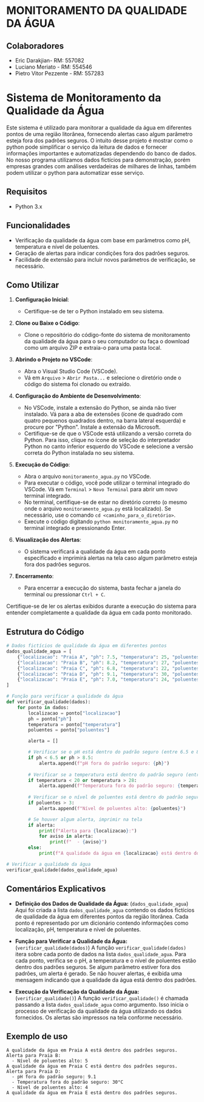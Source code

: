 <h1> MONITORAMENTO DA QUALIDADE DA ÁGUA </h1>

## Colaboradores
- Eric Darakjian- RM: 557082
- Luciano Meriato - RM: 554546
- Pietro Vitor Pezzente - RM: 557283

# Sistema de Monitoramento da Qualidade da Água

Este sistema é utilizado para monitorar a qualidade da água em diferentes pontos de uma região litorânea, fornecendo alertas caso algum parâmetro esteja fora dos padrões seguros. O intuito desse projeto é mostrar como o python pode simplificar o serviço da leitura de dados e fornecer informações importantes e automatizadas dependendo do banco de dados. No nosso programa utilizamos dados fictícios para demonstração, porém empresas grandes com análises verdadeiras de milhares de linhas, também podem utilizar o python para automatizar esse serviço.

## Requisitos

- Python 3.x

## Funcionalidades

- Verificação da qualidade da água com base em parâmetros como pH, temperatura e nível de poluentes.
- Geração de alertas para indicar condições fora dos padrões seguros.
- Facilidade de extensão para incluir novos parâmetros de verificação, se necessário.

## Como Utilizar

1. **Configuração Inicial**:
   - Certifique-se de ter o Python instalado em seu sistema.

2. **Clone ou Baixe o Código**:
   - Clone o repositório do código-fonte do sistema de monitoramento da qualidade da água para o seu computador ou faça o download como um arquivo ZIP e extraia-o para uma pasta local.

3. **Abrindo o Projeto no VSCode**:
   - Abra o Visual Studio Code (VSCode).
   - Vá em `Arquivo` > `Abrir Pasta...` e selecione o diretório onde o código do sistema foi clonado ou extraído.

4. **Configuração do Ambiente de Desenvolvimento**:
   - No VSCode, instale a extensão do Python, se ainda não tiver instalado. Vá para a aba de extensões (ícone de quadrado com quatro pequenos quadrados dentro, na barra lateral esquerda) e procure por "Python". Instale a extensão da Microsoft.
   - Certifique-se de que o VSCode está utilizando a versão correta do Python. Para isso, clique no ícone de seleção do interpretador Python no canto inferior esquerdo do VSCode e selecione a versão correta do Python instalada no seu sistema.

5. **Execução do Código**:
   - Abra o arquivo `monitoramento_agua.py` no VSCode.
   - Para executar o código, você pode utilizar o terminal integrado do VSCode. Vá em `Terminal` > `Novo Terminal` para abrir um novo terminal integrado.
   - No terminal, certifique-se de estar no diretório correto (o mesmo onde o arquivo `monitoramento_agua.py` está localizado). Se necessário, use o comando `cd <caminho_para_o_diretório>`.
   - Execute o código digitando `python monitoramento_agua.py` no terminal integrado e pressionando Enter.

6. **Visualização dos Alertas**:
   - O sistema verificará a qualidade da água em cada ponto especificado e imprimirá alertas na tela caso algum parâmetro esteja fora dos padrões seguros.

7. **Encerramento**:
   - Para encerrar a execução do sistema, basta fechar a janela do terminal ou pressionar `Ctrl + C`.

Certifique-se de ler os alertas exibidos durante a execução do sistema para entender completamente a qualidade da água em cada ponto monitorado.

## Estrutura do Código

```python
# Dados fictícios de qualidade da água em diferentes pontos
dados_qualidade_agua = [
    {"localizacao": "Praia A", "ph": 7.5, "temperatura": 25, "poluentes": 3},
    {"localizacao": "Praia B", "ph": 8.2, "temperatura": 27, "poluentes": 5},
    {"localizacao": "Praia C", "ph": 6.8, "temperatura": 22, "poluentes": 1},
    {"localizacao": "Praia D", "ph": 9.1, "temperatura": 30, "poluentes": 4},
    {"localizacao": "Praia E", "ph": 7.0, "temperatura": 24, "poluentes": 2},
]

# Função para verificar a qualidade da água
def verificar_qualidade(dados):
    for ponto in dados:
        localizacao = ponto["localizacao"]
        ph = ponto["ph"]
        temperatura = ponto["temperatura"]
        poluentes = ponto["poluentes"]

        alerta = []

        # Verificar se o pH está dentro do padrão seguro (entre 6.5 e 8.5)
        if ph < 6.5 or ph > 8.5:
            alerta.append(f"pH fora do padrão seguro: {ph}")
        
        # Verificar se a temperatura está dentro do padrão seguro (entre 20°C e 28°C)
        if temperatura < 20 or temperatura > 28:
            alerta.append(f"Temperatura fora do padrão seguro: {temperatura}°C")
        
        # Verificar se o nível de poluentes está dentro do padrão seguro (menor ou igual a 3)
        if poluentes > 3:
            alerta.append(f"Nível de poluentes alto: {poluentes}")

        # Se houver algum alerta, imprimir na tela
        if alerta:
            print(f"Alerta para {localizacao}:")
            for aviso in alerta:
                print(f"  - {aviso}")
        else:
            print(f"A qualidade da água em {localizacao} está dentro dos padrões seguros.")

# Verificar a qualidade da água
verificar_qualidade(dados_qualidade_agua)

```
## Comentários Explicativos

- **Definição dos Dados de Qualidade da Água:**
  (`dados_qualidade_agua`) Aqui foi criada a lista `dados_qualidade_agua` contendo os dados fictícios de qualidade da água em diferentes pontos da região litorânea. Cada ponto é representado por um dicionário contendo informações como localização, pH, temperatura e nível de poluentes.

- **Função para Verificar a Qualidade da Água:**
  (`verificar_qualidade(dados)`) A função `verificar_qualidade(dados)` itera sobre cada ponto de dados na lista `dados_qualidade_agua`. Para cada ponto, verifica se o pH, a temperatura e o nível de poluentes estão dentro dos padrões seguros. Se algum parâmetro estiver fora dos padrões, um alerta é gerado. Se não houver alertas, é exibida uma mensagem indicando que a qualidade da água está dentro dos padrões.

- **Execução da Verificação da Qualidade da Água:**
  (`verificar_qualidade()`) A função `verificar_qualidade()` é chamada passando a lista `dados_qualidade_agua` como argumento. Isso inicia o processo de verificação da qualidade da água utilizando os dados fornecidos. Os alertas são impressos na tela conforme necessário.


## Exemplo de uso

```plaintext
A qualidade da água em Praia A está dentro dos padrões seguros.
Alerta para Praia B:
  - Nível de poluentes alto: 5
A qualidade da água em Praia C está dentro dos padrões seguros.
Alerta para Praia D:
  - pH fora do padrão seguro: 9.1
  - Temperatura fora do padrão seguro: 30°C
  - Nível de poluentes alto: 4
A qualidade da água em Praia E está dentro dos padrões seguros.
```
